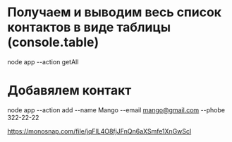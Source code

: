 # Получаем и выводим весь список контактов в виде таблицы (console.table)

node app --action getAll

# Добавялем контакт

node app --action add --name Mango --email mango@gmail.com --phobe 322-22-22

https://monosnap.com/file/jqFlL4O8fjJFnQn6aXSmfe1XnGwScl
